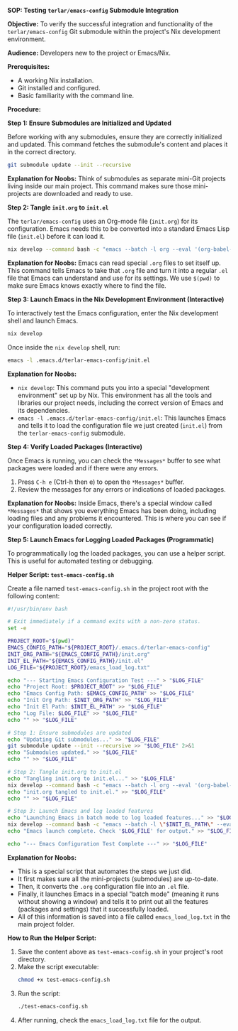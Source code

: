**SOP: Testing `terlar/emacs-config` Submodule Integration**

**Objective:** To verify the successful integration and functionality of the `terlar/emacs-config` Git submodule within the project's Nix development environment.

**Audience:** Developers new to the project or Emacs/Nix.

**Prerequisites:**
*   A working Nix installation.
*   Git installed and configured.
*   Basic familiarity with the command line.

**Procedure:**

**Step 1: Ensure Submodules are Initialized and Updated**

Before working with any submodules, ensure they are correctly initialized and updated. This command fetches the submodule's content and places it in the correct directory.

```bash
git submodule update --init --recursive
```

**Explanation for Noobs:** Think of submodules as separate mini-Git projects living inside our main project. This command makes sure those mini-projects are downloaded and ready to use.

**Step 2: Tangle `init.org` to `init.el`**

The `terlar/emacs-config` uses an Org-mode file (`init.org`) for its configuration. Emacs needs this to be converted into a standard Emacs Lisp file (`init.el`) before it can load it.

```bash
nix develop --command bash -c "emacs --batch -l org --eval '(org-babel-tangle-file "$(pwd)/.emacs.d/terlar-emacs-config/init.org")'"
```

**Explanation for Noobs:** Emacs can read special `.org` files to set itself up. This command tells Emacs to take that `.org` file and turn it into a regular `.el` file that Emacs can understand and use for its settings. We use `$(pwd)` to make sure Emacs knows exactly where to find the file.

**Step 3: Launch Emacs in the Nix Development Environment (Interactive)**

To interactively test the Emacs configuration, enter the Nix development shell and launch Emacs.

```bash
nix develop
```
Once inside the `nix develop` shell, run:
```bash
emacs -l .emacs.d/terlar-emacs-config/init.el
```

**Explanation for Noobs:**
*   `nix develop`: This command puts you into a special "development environment" set up by Nix. This environment has all the tools and libraries our project needs, including the correct version of Emacs and its dependencies.
*   `emacs -l .emacs.d/terlar-emacs-config/init.el`: This launches Emacs and tells it to load the configuration file we just created (`init.el`) from the `terlar-emacs-config` submodule.

**Step 4: Verify Loaded Packages (Interactive)**

Once Emacs is running, you can check the `*Messages*` buffer to see what packages were loaded and if there were any errors.

1.  Press `C-h e` (Ctrl-h then e) to open the `*Messages*` buffer.
2.  Review the messages for any errors or indications of loaded packages.

**Explanation for Noobs:** Inside Emacs, there's a special window called `*Messages*` that shows you everything Emacs has been doing, including loading files and any problems it encountered. This is where you can see if your configuration loaded correctly.

**Step 5: Launch Emacs for Logging Loaded Packages (Programmatic)**

To programmatically log the loaded packages, you can use a helper script. This is useful for automated testing or debugging.

**Helper Script: `test-emacs-config.sh`**

Create a file named `test-emacs-config.sh` in the project root with the following content:

```bash
#!/usr/bin/env bash

# Exit immediately if a command exits with a non-zero status.
set -e

PROJECT_ROOT="$(pwd)"
EMACS_CONFIG_PATH="${PROJECT_ROOT}/.emacs.d/terlar-emacs-config"
INIT_ORG_PATH="${EMACS_CONFIG_PATH}/init.org"
INIT_EL_PATH="${EMACS_CONFIG_PATH}/init.el"
LOG_FILE="${PROJECT_ROOT}/emacs_load_log.txt"

echo "--- Starting Emacs Configuration Test ---" > "$LOG_FILE"
echo "Project Root: $PROJECT_ROOT" >> "$LOG_FILE"
echo "Emacs Config Path: $EMACS_CONFIG_PATH" >> "$LOG_FILE"
echo "Init Org Path: $INIT_ORG_PATH" >> "$LOG_FILE"
echo "Init El Path: $INIT_EL_PATH" >> "$LOG_FILE"
echo "Log File: $LOG_FILE" >> "$LOG_FILE"
echo "" >> "$LOG_FILE"

# Step 1: Ensure submodules are updated
echo "Updating Git submodules..." >> "$LOG_FILE"
git submodule update --init --recursive >> "$LOG_FILE" 2>&1
echo "Submodules updated." >> "$LOG_FILE"
echo "" >> "$LOG_FILE"

# Step 2: Tangle init.org to init.el
echo "Tangling init.org to init.el..." >> "$LOG_FILE"
nix develop --command bash -c "emacs --batch -l org --eval '(org-babel-tangle-file \"$INIT_ORG_PATH\")'" >> "$LOG_FILE" 2>&1
echo "init.org tangled to init.el." >> "$LOG_FILE"
echo "" >> "$LOG_FILE"

# Step 3: Launch Emacs and log loaded features
echo "Launching Emacs in batch mode to log loaded features..." >> "$LOG_FILE"
nix develop --command bash -c "emacs --batch -l \"$INIT_EL_PATH\" --eval '(progn (message \"Emacs loaded init.el from submodule.\") (message \"Loaded features: %S\" feature-list))'" >> "$LOG_FILE" 2>&1
echo "Emacs launch complete. Check '$LOG_FILE' for output." >> "$LOG_FILE"

echo "--- Emacs Configuration Test Complete ---" >> "$LOG_FILE"
```

**Explanation for Noobs:**
*   This is a special script that automates the steps we just did.
*   It first makes sure all the mini-projects (submodules) are up-to-date.
*   Then, it converts the `.org` configuration file into an `.el` file.
*   Finally, it launches Emacs in a special "batch mode" (meaning it runs without showing a window) and tells it to print out all the features (packages and settings) that it successfully loaded.
*   All of this information is saved into a file called `emacs_load_log.txt` in the main project folder.

**How to Run the Helper Script:**

1.  Save the content above as `test-emacs-config.sh` in your project's root directory.
2.  Make the script executable:
    ```bash
    chmod +x test-emacs-config.sh
    ```
3.  Run the script:
    ```bash
    ./test-emacs-config.sh
    ```
4.  After running, check the `emacs_load_log.txt` file for the output.
